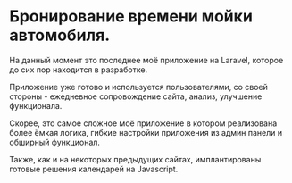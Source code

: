 # Бронирование времени мойки автомобиля.

На данный момент это последнее моё приложение на Laravel, которое до сих пор находится в разработке.

Приложение уже готово и используется пользователями, со своей стороны - ежедневное сопровождение сайта, анализ, улучшение функционала.

Скорее, это самое сложное моё приложение в котором реализована более ёмкая логика, гибкие настройки приложения из админ панели и обширный функционал.

Также, как и на некоторых предыдущих сайтах, имплантированы готовые решения календарей на Javascript.
